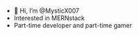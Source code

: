 - 👋 Hi, I’m @MysticX007
- Interested in MERNstack
- Part-time developer and part-time gamer
  
<!---
MysticX007/MysticX007 is a ✨ special ✨ repository because its `README.md` (this file) appears on your GitHub profile.
You can click the Preview link to take a look at your changes.
--->
